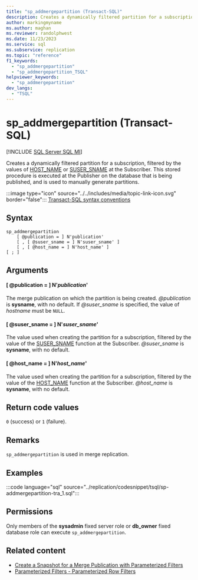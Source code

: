```yaml
---
title: "sp_addmergepartition (Transact-SQL)"
description: Creates a dynamically filtered partition for a subscription that is filtered.
author: markingmyname
ms.author: maghan
ms.reviewer: randolphwest
ms.date: 11/23/2023
ms.service: sql
ms.subservice: replication
ms.topic: "reference"
f1_keywords:
  - "sp_addmergepartition"
  - "sp_addmergepartition_TSQL"
helpviewer_keywords:
  - "sp_addmergepartition"
dev_langs:
  - "TSQL"
---
```

# sp_addmergepartition (Transact-SQL)

[!INCLUDE [SQL Server SQL MI](../../includes/applies-to-version/sql-asdbmi.md)]

Creates a dynamically filtered partition for a subscription, filtered by the values of [HOST_NAME](../../t-sql/functions/host-name-transact-sql.md) or [SUSER_SNAME](../../t-sql/functions/suser-sname-transact-sql.md) at the Subscriber. This stored procedure is executed at the Publisher on the database that is being published, and is used to manually generate partitions.

:::image type="icon" source="../../includes/media/topic-link-icon.svg" border="false"::: [Transact-SQL syntax conventions](../../t-sql/language-elements/transact-sql-syntax-conventions-transact-sql.md)

## Syntax

```syntaxsql
sp_addmergepartition
    [ @publication = ] N'publication'
    [ , [ @suser_sname = ] N'suser_sname' ]
    [ , [ @host_name = ] N'host_name' ]
[ ; ]
```

## Arguments

#### [ @publication = ] N'*publication*'

The merge publication on which the partition is being created. *@publication* is **sysname**, with no default. If *@suser_sname* is specified, the value of *hostname* must be `NULL`.

#### [ @suser_sname = ] N'*suser_sname*'

The value used when creating the partition for a subscription, filtered by the value of the [SUSER_SNAME](../../t-sql/functions/suser-sname-transact-sql.md) function at the Subscriber. *@suser_sname* is **sysname**, with no default.

#### [ @host_name = ] N'*host_name*'

The value used when creating the partition for a subscription, filtered by the value of the [HOST_NAME](../../t-sql/functions/host-name-transact-sql.md) function at the Subscriber. *@host_name* is **sysname**, with no default.

## Return code values

`0` (success) or `1` (failure).

## Remarks

`sp_addmergepartition` is used in merge replication.

## Examples

:::code language="sql" source="../replication/codesnippet/tsql/sp-addmergepartition-tra_1.sql":::

## Permissions

Only members of the **sysadmin** fixed server role or **db_owner** fixed database role can execute `sp_addmergepartition`.

## Related content

- [Create a Snapshot for a Merge Publication with Parameterized Filters](../replication/create-a-snapshot-for-a-merge-publication-with-parameterized-filters.md)
- [Parameterized Filters - Parameterized Row Filters](../replication/merge/parameterized-filters-parameterized-row-filters.md)
